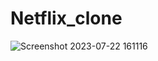 # Netflix_clone
![Screenshot 2023-07-22 161116](https://github.com/Parag003/netflix_clone/assets/113838495/c116ea53-d35e-42b7-9a86-b8e85bf63ec7)

